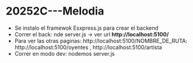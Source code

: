 # 20252C---Melodia

- Se instalo el framewok Esxpress.js para crear el backend
- Correr el back: nde server.js -> ver url **http://localhost:5100/**
- Para ver las otras paginas: http://localhost:5100/NOMBRE_DE_RUTA: http://localhost:5100/oyentes , http://localhost:5100/artista
- Correr en modo dev: nodemos server.js

